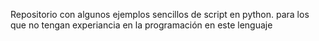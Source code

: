 Repositorio con algunos ejemplos sencillos de script en python. para los que no tengan experiancia en la programación en este lenguaje
